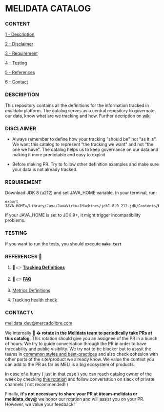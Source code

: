 # MELIDATA CATALOG

### CONTENT

[1 - Description](#description)

[2 - Disclaimer](#disclaimer)

[3 - Requirement](#requirement)

[4 - Testing](#testing)

[5 - References](#references)

[6 - Contact](#contact)


### DESCRIPTION

This repository contains all the definitions for the information tracked in *melidata* platform. The catalog serves as a central repository to governate our data, know what are we tracking and how. Further decription on [wiki](https://sites.google.com/mercadolibre.com/melidata/tracking/melidata-catalog)

### DISCLAIMER

- Always remember to define how your tracking "should be" not "as it is". We want this catalog to represent "the tracking we want" and not "the one we have". The catalog helps us to keep governance on our data and making it more predictable and easy to exploit

- Before making PR. Try to follow other definition examples and make sure your data is not already tracked.

### REQUIREMENT

Download JDK 8 (u212) and set JAVA_HOME variable. In your terminal, run:

```
export JAVA_HOME=/Library/Java/JavaVirtualMachines/jdk1.8.0_212.jdk/Contents/Home
```

If your JAVA_HOME is set to JDK 9+, it might trigger incompatibility problems.

### TESTING

If you want to run the tests, you should execute **```make test```**

### REFERENCES 📖

1. 📖  👉 [**Tracking Definitions**](https://github.com/mercadolibre/fury_melidata-catalog-definitions/wiki/Tracking-Style-Guide)

2. 📖  👉 [**FAQ**](https://github.com/mercadolibre/fury_melidata-catalog-definitions/wiki/FAQ)

3. [Metrics Definitions](https://github.com/mercadolibre/fury_melidata-catalog-definitions/wiki/New-Metric)

4. [Tracking health check](https://github.com/mercadolibre/fury_melidata-catalog-definitions/wiki/Catalog-health-check)


### CONTACT 📞
<melidata_dev@mercadolibre.com>

We internally 🔄  **� rotate in the Melidata team to periodically take PRs at this catalog**. This rotation should give you an assignee of the PR in a bunch of hours. We try to guide conversation through the PR in order to have traceability and public visibility. We try not to be blocker but to asssit the teams in [commmon styles and best-practices](https://github.com/mercadolibre/fury_melidata-catalog-definitions/wiki/Tracking-Style-Guide) and also check cohesion with other parts of the site/product we already know. We value the context you can add to the PR as far as MELI is a big ecosystem of products.

In case of a hurry ( just in that case ) you can reach catalog owner of the week by checking [this rotation](https://nasdaq-meli.app.opsgenie.com/settings/schedule/detail/e9e18d88-3536-4572-9351-6ab680d4b1ed) and follow conversation on slack of private channels ( not recommended! )

Finally, **it's not necessary to share your PR at #team-melidata or melidata_dev@** we honor our rotation and will assist you on your PR. However, we value your feedback!
